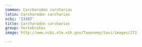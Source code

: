 ```yaml
---
common: Carcharodon carcharias
latin: Carcharodon carcharias
ncbi: '13397'
title: Carcharodon carcharias
group: Vertebrates
image: http://www.ncbi.nlm.nih.gov/Taxonomy/taxi/images/273

---
```

